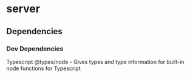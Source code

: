 # server

## Dependencies

### Dev Dependencies
Typescript
@types/node - Gives types and type information for built-in node functions for Typescript